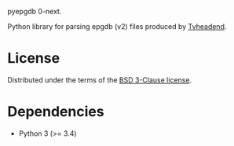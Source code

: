 pyepgdb 0-next.

Python library for parsing epgdb (v2) files produced by
[Tvheadend](https://tvheadend.org/).

# License

Distributed under the terms of the
[BSD 3-Clause license](https://opensource.org/licenses/BSD-3-Clause).

# Dependencies

- Python 3 (>= 3.4)
